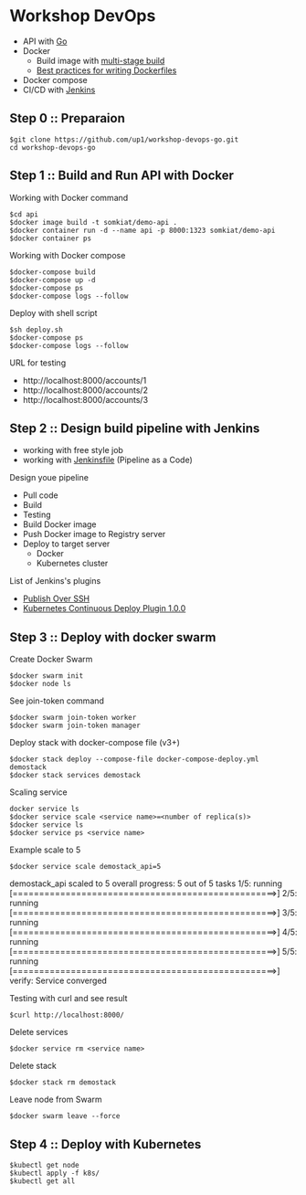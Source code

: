 # Workshop DevOps
* API with [Go](https://golang.org/)
* Docker
  * Build image with [multi-stage build](https://docs.docker.com/develop/develop-images/multistage-build/)
  * [Best practices for writing Dockerfiles](https://docs.docker.com/develop/develop-images/dockerfile_best-practices/)
* Docker compose
* CI/CD with [Jenkins](https://www.jenkins.io/)

## Step 0 :: Preparaion
```
$git clone https://github.com/up1/workshop-devops-go.git
cd workshop-devops-go
```

## Step 1 :: Build and Run API with Docker

Working with Docker command
```
$cd api
$docker image build -t somkiat/demo-api .
$docker container run -d --name api -p 8000:1323 somkiat/demo-api
$docker container ps
```

Working with Docker compose
```
$docker-compose build
$docker-compose up -d
$docker-compose ps
$docker-compose logs --follow
```

Deploy with shell script
```
$sh deploy.sh
$docker-compose ps
$docker-compose logs --follow
```

URL for testing
* http://localhost:8000/accounts/1
* http://localhost:8000/accounts/2
* http://localhost:8000/accounts/3


## Step 2 :: Design build pipeline with Jenkins
* working with free style job
* working with [Jenkinsfile](https://www.jenkins.io/doc/book/pipeline/jenkinsfile/) (Pipeline as a Code)

Design youe pipeline
* Pull code
* Build
* Testing
* Build Docker image
* Push Docker image to Registry server
* Deploy to target server
  * Docker
  * Kubernetes cluster 

List of Jenkins's plugins
* [Publish Over SSH](https://plugins.jenkins.io/publish-over-ssh/)
* [Kubernetes Continuous Deploy Plugin 1.0.0](https://www.jenkins.io/doc/pipeline/steps/kubernetes-cd/)

## Step 3 :: Deploy with docker swarm

Create Docker Swarm
```
$docker swarm init
$docker node ls
```

See join-token command
```
$docker swarm join-token worker
$docker swarm join-token manager
```

Deploy stack with docker-compose file (v3+)
```
$docker stack deploy --compose-file docker-compose-deploy.yml demostack
$docker stack services demostack
```

Scaling service
```
docker service ls
$docker service scale <service name>=<number of replica(s)>
$docker service ls
$docker service ps <service name>
```

Example scale to 5
```
$docker service scale demostack_api=5
```

demostack_api scaled to 5
overall progress: 5 out of 5 tasks
1/5: running   [==================================================>]
2/5: running   [==================================================>]
3/5: running   [==================================================>]
4/5: running   [==================================================>]
5/5: running   [==================================================>]
verify: Service converged

Testing with curl and see result
```
$curl http://localhost:8000/
```

Delete services
```
$docker service rm <service name>
```

Delete stack
```
$docker stack rm demostack
```

Leave node from Swarm
```
$docker swarm leave --force
```

## Step 4 :: Deploy with Kubernetes
```
$kubectl get node
$kubectl apply -f k8s/
$kubectl get all
```
